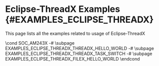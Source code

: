 #  Eclipse-ThreadX Examples {#EXAMPLES_ECLIPSE_THREADX}

This page lists all the examples related to usage of Eclipse-ThreadX

\cond SOC_AM243X
-# \subpage EXAMPLES_ECLIPSE_THREADX_THREADX_HELLO_WORLD
-# \subpage EXAMPLES_ECLIPSE_THREADX_THREADX_TASK_SWITCH
-# \subpage EXAMPLES_ECLIPSE_THREADX_FILEX_HELLO_WORLD
\endcond
